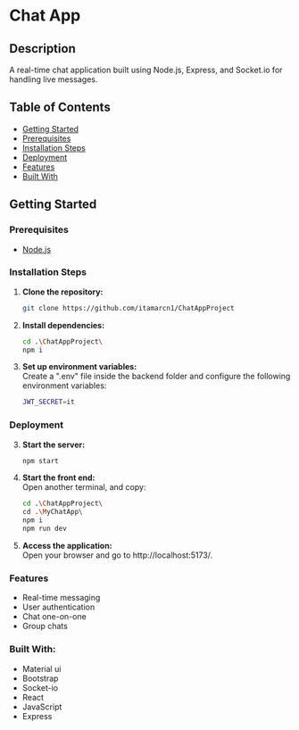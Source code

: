 # Chat App

## Description
A real-time chat application built using Node.js, Express, and Socket.io for handling live messages.

## Table of Contents
- [Getting Started](#getting-started)
- [Prerequisites](#prerequisites)
- [Installation Steps](#installation-steps)
- [Deployment](#deployment)
- [Features](#features)
- [Built With](#built-with)


## Getting Started

### Prerequisites
- [Node.js](https://nodejs.org/en/download/)


### Installation Steps
1. **Clone the repository:**
   ```bash
   git clone https://github.com/itamarcn1/ChatAppProject

2. **Install dependencies:**
   ```bash
   cd .\ChatAppProject\
   npm i

3. **Set up environment variables:** <br/>
    Create a ".env" file inside the backend folder and configure the following environment variables:
    ```bash
    JWT_SECRET=it

### Deployment
3. **Start the server:**
   ```bash
   npm start

4. **Start the front end:** <br/>
   Open another terminal, and copy:
   ```bash
   cd .\ChatAppProject\
   cd .\MyChatApp\
   npm i
   npm run dev
6. **Access the application:** <br/>
    Open your browser and go to  http://localhost:5173/.

### Features 
* Real-time messaging 
* User authentication 
* Chat one-on-one 
* Group chats 

### Built With:
* Material ui
* Bootstrap
* Socket-io
* React
* JavaScript
* Express

